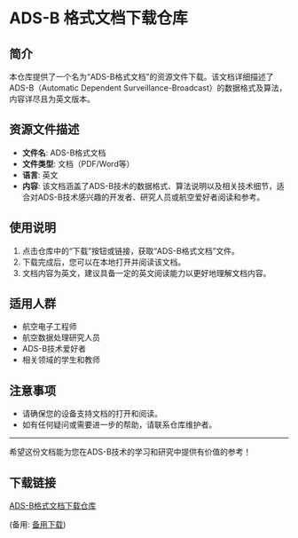 # ADS-B 格式文档下载仓库

## 简介

本仓库提供了一个名为“ADS-B格式文档”的资源文件下载。该文档详细描述了ADS-B（Automatic Dependent Surveillance-Broadcast）的数据格式及算法，内容详尽且为英文版本。

## 资源文件描述

- **文件名**: ADS-B格式文档
- **文件类型**: 文档（PDF/Word等）
- **语言**: 英文
- **内容**: 该文档涵盖了ADS-B技术的数据格式、算法说明以及相关技术细节，适合对ADS-B技术感兴趣的开发者、研究人员或航空爱好者阅读和参考。

## 使用说明

1. 点击仓库中的“下载”按钮或链接，获取“ADS-B格式文档”文件。
2. 下载完成后，您可以在本地打开并阅读该文档。
3. 文档内容为英文，建议具备一定的英文阅读能力以更好地理解文档内容。

## 适用人群

- 航空电子工程师
- 航空数据处理研究人员
- ADS-B技术爱好者
- 相关领域的学生和教师

## 注意事项

- 请确保您的设备支持文档的打开和阅读。
- 如有任何疑问或需要进一步的帮助，请联系仓库维护者。

---

希望这份文档能为您在ADS-B技术的学习和研究中提供有价值的参考！

## 下载链接
[ADS-B格式文档下载仓库](https://pan.quark.cn/s/b4e1021795cf) 

(备用: [备用下载](https://pan.baidu.com/s/1Tu3sdRYJM8ZnT93efPOPfw?pwd=1234))
